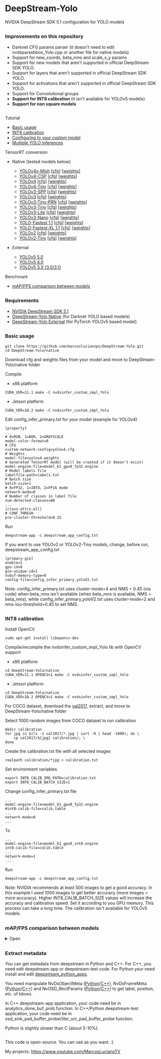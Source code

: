 # DeepStream-Yolo
NVIDIA DeepStream SDK 5.1 configuration for YOLO models

##

### Improvements on this repository

* Darknet CFG params parser (it doesn't need to edit nvdsparsebbox_Yolo.cpp or another file for native models)
* Support for new_coords, beta_nms and scale_x_y params
* Support for new models that aren't supported in official DeepStream SDK YOLO.
* Support for layers that aren't supported in official DeepStream SDK YOLO.
* Support for activations that aren't supported in official DeepStream SDK YOLO.
* Support for Convolutional groups
* **Support for INT8 calibration** (it isn't available for YOLOv5 models)
* **Support for non square models**

##

Tutorial
* [Basic usage](#basic-usage)
* [INT8 calibration](#int8-calibration)
* [Configuring to your custom model](https://github.com/marcoslucianops/DeepStream-Yolo/blob/master/customModels.md)
* [Multiple YOLO inferences](https://github.com/marcoslucianops/DeepStream-Yolo/blob/master/multipleInferences.md)

TensorRT conversion
* Native (tested models below)
    * [YOLOv4x-Mish](https://github.com/AlexeyAB/darknet) [[cfg](https://raw.githubusercontent.com/AlexeyAB/darknet/master/cfg/yolov4x-mish.cfg)] [[weights](https://github.com/AlexeyAB/darknet/releases/download/darknet_yolo_v4_pre/yolov4x-mish.weights)]
    * [YOLOv4-CSP](https://github.com/WongKinYiu/ScaledYOLOv4/tree/yolov4-csp) [[cfg](https://raw.githubusercontent.com/AlexeyAB/darknet/master/cfg/yolov4-csp.cfg)] [[weights](https://github.com/AlexeyAB/darknet/releases/download/darknet_yolo_v4_pre/yolov4-csp.weights)]
    * [YOLOv4](https://github.com/AlexeyAB/darknet) [[cfg](https://raw.githubusercontent.com/AlexeyAB/darknet/master/cfg/yolov4.cfg)] [[weights](https://github.com/AlexeyAB/darknet/releases/download/darknet_yolo_v3_optimal/yolov4.weights)]
    * [YOLOv4-Tiny](https://github.com/AlexeyAB/darknet) [[cfg](https://raw.githubusercontent.com/AlexeyAB/darknet/master/cfg/yolov4-tiny.cfg)] [[weights](https://github.com/AlexeyAB/darknet/releases/download/darknet_yolo_v4_pre/yolov4-tiny.weights)]
    * [YOLOv3-SPP](https://github.com/pjreddie/darknet) [[cfg](https://raw.githubusercontent.com/pjreddie/darknet/master/cfg/yolov3-spp.cfg)] [[weights](https://pjreddie.com/media/files/yolov3-spp.weights)]
    * [YOLOv3](https://github.com/pjreddie/darknet) [[cfg](https://raw.githubusercontent.com/pjreddie/darknet/master/cfg/yolov3.cfg)] [[weights](https://pjreddie.com/media/files/yolov3.weights)]
    * [YOLOv3-Tiny-PRN](https://github.com/WongKinYiu/PartialResidualNetworks) [[cfg](https://raw.githubusercontent.com/WongKinYiu/PartialResidualNetworks/master/cfg/yolov3-tiny-prn.cfg)] [[weights](https://github.com/WongKinYiu/PartialResidualNetworks/raw/master/model/yolov3-tiny-prn.weights)]
    * [YOLOv3-Tiny](https://github.com/pjreddie/darknet) [[cfg](https://raw.githubusercontent.com/pjreddie/darknet/master/cfg/yolov3-tiny.cfg)] [[weights](https://pjreddie.com/media/files/yolov3-tiny.weights)]
    * [YOLOv3-Lite](https://github.com/dog-qiuqiu/MobileNet-Yolo) [[cfg](https://raw.githubusercontent.com/dog-qiuqiu/MobileNet-Yolo/master/MobileNetV2-YOLOv3-Lite/COCO/MobileNetV2-YOLOv3-Lite-coco.cfg)] [[weights](https://github.com/dog-qiuqiu/MobileNet-Yolo/raw/master/MobileNetV2-YOLOv3-Lite/COCO/MobileNetV2-YOLOv3-Lite-coco.weights)]
    * [YOLOv3-Nano](https://github.com/dog-qiuqiu/MobileNet-Yolo) [[cfg](https://raw.githubusercontent.com/dog-qiuqiu/MobileNet-Yolo/master/MobileNetV2-YOLOv3-Nano/COCO/MobileNetV2-YOLOv3-Nano-coco.cfg)] [[weights](https://github.com/dog-qiuqiu/MobileNet-Yolo/raw/master/MobileNetV2-YOLOv3-Nano/COCO/MobileNetV2-YOLOv3-Nano-coco.weights)]
    * [YOLO-Fastest 1.1](https://github.com/dog-qiuqiu/Yolo-Fastest) [[cfg](https://raw.githubusercontent.com/dog-qiuqiu/Yolo-Fastest/master/ModelZoo/yolo-fastest-1.1_coco/yolo-fastest-1.1-xl.cfg)] [[weights](https://github.com/dog-qiuqiu/Yolo-Fastest/raw/master/ModelZoo/yolo-fastest-1.1_coco/yolo-fastest-1.1-xl.weights)]
    * [YOLO-Fastest-XL 1.1](https://github.com/dog-qiuqiu/Yolo-Fastest) [[cfg](https://raw.githubusercontent.com/dog-qiuqiu/Yolo-Fastest/master/ModelZoo/yolo-fastest-1.1_coco/yolo-fastest-1.1.cfg)] [[weights](https://github.com/dog-qiuqiu/Yolo-Fastest/raw/master/ModelZoo/yolo-fastest-1.1_coco/yolo-fastest-1.1.weights)]
    * [YOLOv2](https://github.com/pjreddie/darknet) [[cfg](https://raw.githubusercontent.com/pjreddie/darknet/master/cfg/yolov2.cfg)] [[weights](https://pjreddie.com/media/files/yolov2.weights)]
    * [YOLOv2-Tiny](https://github.com/pjreddie/darknet) [[cfg](https://raw.githubusercontent.com/pjreddie/darknet/master/cfg/yolov2-tiny.cfg)] [[weights](https://pjreddie.com/media/files/yolov2-tiny.weights)]

* External
    * [YOLOv5 5.0](https://github.com/marcoslucianops/DeepStream-Yolo/blob/master/YOLOv5-5.0.md)
    * [YOLOv5 4.0](https://github.com/marcoslucianops/DeepStream-Yolo/blob/master/YOLOv5-4.0.md)
    * [YOLOv5 3.X (3.0/3.1)](https://github.com/marcoslucianops/DeepStream-Yolo/blob/master/YOLOv5-3.X.md)

Benchmark
* [mAP/FPS comparison between models](#mapfps-comparison-between-models)

##

### Requirements
* [NVIDIA DeepStream SDK 5.1](https://developer.nvidia.com/deepstream-sdk)
* [DeepStream-Yolo Native](https://github.com/marcoslucianops/DeepStream-Yolo/tree/master/native) (for Darknet YOLO based models)
* [DeepStream-Yolo External](https://github.com/marcoslucianops/DeepStream-Yolo/tree/master/external) (for PyTorch YOLOv5 based model)

##

### Basic usage

```
git clone https://github.com/marcoslucianops/DeepStream-Yolo.git
cd DeepStream-Yolo/native
```

Download cfg and weights files from your model and move to DeepStream-Yolo/native folder

Compile

* x86 platform
```
CUDA_VER=11.1 make -C nvdsinfer_custom_impl_Yolo
```

* Jetson platform
```
CUDA_VER=10.2 make -C nvdsinfer_custom_impl_Yolo
```

Edit config_infer_primary.txt for your model (example for YOLOv4)
```
[property]
...
# 0=RGB, 1=BGR, 2=GRAYSCALE
model-color-format=0
# CFG
custom-network-config=yolov4.cfg
# Weights
model-file=yolov4.weights
# Generated TensorRT model (will be created if it doesn't exist)
model-engine-file=model_b1_gpu0_fp32.engine
# Model labels file
labelfile-path=labels.txt
# Batch size
batch-size=1
# 0=FP32, 1=INT8, 2=FP16 mode
network-mode=0
# Number of classes in label file
num-detected-classes=80
...
[class-attrs-all]
# CONF_THRESH
pre-cluster-threshold=0.25
```

Run
```
deepstream-app -c deepstream_app_config.txt
```

If you want to use YOLOv2 or YOLOv2-Tiny models, change, before run, deepstream_app_config.txt
```
[primary-gie]
enable=1
gpu-id=0
gie-unique-id=1
nvbuf-memory-type=0
config-file=config_infer_primary_yoloV2.txt
```

Note: config_infer_primary.txt uses cluster-mode=4 and NMS = 0.45 (via code) when beta_nms isn't available (when beta_nms is available, NMS = beta_nms), while config_infer_primary_yoloV2.txt uses cluster-mode=2 and nms-iou-threshold=0.45 to set NMS.

##

### INT8 calibration

Install OpenCV
```
sudo apt-get install libopencv-dev
```

Compile/recompile the nvdsinfer_custom_impl_Yolo lib with OpenCV support

* x86 platform
```
cd DeepStream-Yolo/native
CUDA_VER=11.1 OPENCV=1 make -C nvdsinfer_custom_impl_Yolo
```

* Jetson platform
```
cd DeepStream-Yolo/native
CUDA_VER=10.2 OPENCV=1 make -C nvdsinfer_custom_impl_Yolo
```

For COCO dataset, download the [val2017](https://drive.google.com/file/d/1gbvfn7mcsGDRZ_luJwtITL-ru2kK99aK/view?usp=sharing), extract, and move to DeepStream-Yolo/native folder

Select 1000 random images from COCO dataset to run calibration
```
mkdir calibration
for jpg in $(ls -1 val2017/*.jpg | sort -R | head -1000); do \
    cp val2017/${jpg} calibration/; \
done
```

Create the calibration.txt file with all selected images
```
realpath calibration/*jpg > calibration.txt
```

Set environment variables
```
export INT8_CALIB_IMG_PATH=calibration.txt
export INT8_CALIB_BATCH_SIZE=1
```

Change config_infer_primary.txt file
```
...
model-engine-file=model_b1_gpu0_fp32.engine
#int8-calib-file=calib.table
...
network-mode=0
...
```
To
```
...
model-engine-file=model_b1_gpu0_int8.engine
int8-calib-file=calib.table
...
network-mode=1
...
```

Run
```
deepstream-app -c deepstream_app_config.txt
```

Note: NVIDIA recommends at least 500 images to get a good accuracy. In this example I used 1000 images to get better accuracy (more images = more accuracy). Higher INT8_CALIB_BATCH_SIZE values will increase the accuracy and calibration speed. Set it according to you GPU memory. This process can take a long time. The calibration isn't available for YOLOv5 models.

##

### mAP/FPS comparison between models

<details><summary>Open</summary>

```
valid = val2017 (COCO)
NMS = 0.45 (changed to beta_nms when used in Darknet cfg file) / 0.6 (YOLOv5 models)
pre-cluster-threshold = 0.001 (mAP eval) / 0.25 (FPS measurement)
batch-size = 1
FPS measurement display width = 1920
FPS measurement display height = 1080
NOTE: Used NVIDIA GTX 1050 (4GB Mobile) for evaluate. Used maintain-aspect-ratio=1 in config_infer file for YOLOv4 (with letter_box=1) and YOLOv5 models. For INT8 calibration, was used 1000 random images from val2017 (COCO) and INT8_CALIB_BATCH_SIZE=1.
```

| TensorRT        | Precision | Resolution | IoU=0.5:0.95 | IoU=0.5 | IoU=0.75 | FPS<br />(with display) | FPS<br />(without display) |
|:---------------:|:---------:|:----------:|:------------:|:-------:|:--------:|:-----------------------:|:--------------------------:|
| YOLOv5x 5.0     | FP32      | 640        | 0.        | 0.   | 0.    | .                    | .                       |
| YOLOv5l 5.0     | FP32      | 640        | 0.        | 0.   | 0.    | .                   | .                      |
| YOLOv5m 5.0     | FP32      | 640        | 0.        | 0.   | 0.    | .                   | .                      |
| YOLOv5s 5.0     | FP32      | 640        | 0.        | 0.   | 0.    | .                   | .                      |
| YOLOv5s 5.0     | FP32      | 416        | 0.        | 0.   | 0.    | .                   | .                      |
| YOLOv4x-MISH    | FP32      | 640        | 0.461        | 0.649   | 0.499    | .                    | .                       |
| YOLOv4x-MISH    | **INT8**  | 640        | 0.443        | 0.629   | 0.479    | .                    | .                       |
| YOLOv4x-MISH    | FP32      | 608        | 0.461        | 0.650   | 0.496    | .                    | .                       |
| YOLOv4-CSP      | FP32      | 640        | 0.443        | 0.632   | 0.477    | .                   | .                      |
| YOLOv4-CSP      | FP32      | 608        | 0.443        | 0.632   | 0.477    | .                   | .                      |
| YOLOv4-CSP      | FP32      | 512        | 0.437        | 0.625   | 0.471    | .                   | .                      |
| YOLOv4-CSP      | **INT8**  | 512        | 0.414        | 0.601   | 0.447    | .                    | .                       |
| YOLOv4          | FP32      | 640        | 0.492        | 0.729   | 0.547    | .                   | .                      |
| YOLOv4          | FP32      | 608        | 0.499        | 0.739   | 0.551    | .                   | .                      |
| YOLOv4          | **INT8**  | 608        | 0.483        | 0.728   | 0.534    | .                    | .                       |
| YOLOv4          | FP32      | 512        | 0.492        | 0.730   | 0.542    | .                   | .                      |
| YOLOv4          | FP32      | 416        | 0.468        | 0.702   | 0.507    | .                   | .                      |
| YOLOv3-SPP      | FP32      | 608        | 0.412        | 0.687   | 0.434    | .                   | .                      |
| YOLOv3          | FP32      | 608        | 0.378        | 0.674   | 0.389    | .                   | .                      |
| YOLOv3          | **INT8**  | 608        | 0.381        | 0.677   | 0.388    | .                    | .                       |
| YOLOv3          | FP32      | 416        | 0.373        | 0.669   | 0.379    | .                   | .                      |
| YOLOv2          | FP32      | 608        | 0.211        | 0.365   | 0.220    | .                   | .                      |
| YOLOv2          | FP32      | 416        | 0.207        | 0.362   | 0.211    | .                   | .                      |
| YOLOv4-Tiny     | FP32      | 416        | 0.216        | 0.403   | 0.207    | .                  | .                     |
| YOLOv4-Tiny     | **INT8**  | 416        | 0.203        | 0.385   | 0.192    | .                  | .                     |
| YOLOv3-Tiny-PRN | FP32      | 416        | 0.168        | 0.381   | 0.126    | .                  | .                     |
| YOLOv3-Tiny-PRN | **INT8**  | 416        | 0.155        | 0.358   | 0.113    | .                  | .                     |
| YOLOv3-Tiny     | FP32      | 416        | 0.096        | 0.203   | 0.080    | .                  | .                     |
| YOLOv2-Tiny     | FP32      | 416        | 0.084        | 0.194   | 0.062    | .                  | .                     |
| YOLOv3-Lite     | FP32      | 416        | 0.169        | 0.356   | 0.137    | .                  | .                     |
| YOLOv3-Lite     | FP32      | 320        | 0.158        | 0.328   | 0.132    | .                  | .                     |
| YOLOv3-Nano     | FP32      | 416        | 0.128        | 0.278   | 0.099    | .                  | .                     |
| YOLOv3-Nano     | FP32      | 320        | 0.122        | 0.260   | 0.099    | .                  | .                     |
| YOLO-Fastest-XL | FP32      | 416        | 0.160        | 0.342   | 0.130    | .                  | .                     |
| YOLO-Fastest-XL | FP32      | 320        | 0.158        | 0.329   | 0.135    | .                  | .                     |
| YOLO-Fastest    | FP32      | 416        | 0.101        | 0.230   | 0.072    | .                  | .                     |
| YOLO-Fastest    | FP32      | 320        | 0.102        | 0.232   | 0.073    | .                  | .                     |

</details>

##

### Extract metadata

You can get metadata from deepstream in Python and C++. For C++, you need edit deepstream-app or deepstream-test code. For Python your need install and edit [deepstream_python_apps](https://github.com/NVIDIA-AI-IOT/deepstream_python_apps).

You need manipulate NvDsObjectMeta ([Python](https://docs.nvidia.com/metropolis/deepstream/python-api/PYTHON_API/NvDsMeta/NvDsObjectMeta.html)/[C++](https://docs.nvidia.com/metropolis/deepstream/sdk-api/Meta/_NvDsObjectMeta.html)), NvDsFrameMeta ([Python](https://docs.nvidia.com/metropolis/deepstream/python-api/PYTHON_API/NvDsMeta/NvDsFrameMeta.html)/[C++](https://docs.nvidia.com/metropolis/deepstream/sdk-api/Meta/_NvDsFrameMeta.html)) and NvOSD_RectParams ([Python](https://docs.nvidia.com/metropolis/deepstream/python-api/PYTHON_API/NvDsOSD/NvOSD_RectParams.html)/[C++](https://docs.nvidia.com/metropolis/deepstream/sdk-api/OSD/Data_Structures/_NvOSD_FrameRectParams.html)) to get label, position, etc. of bboxs.

In C++ deepstream-app application, your code need be in analytics_done_buf_prob function.
In C++/Python deepstream-test application, your code need be in osd_sink_pad_buffer_probe/tiler_src_pad_buffer_probe function.

Python is slightly slower than C (about 5-10%).

##

This code is open-source. You can use as you want. :)

My projects: https://www.youtube.com/MarcosLucianoTV
